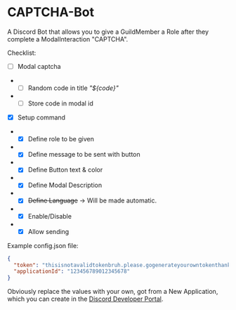 # CAPTCHA-Bot
A Discord Bot that allows you to give a GuildMember a Role after they complete a ModalInteraction "CAPTCHA".

Checklist:
- [ ] Modal captcha
- - [ ] Random code in title *"${code}"*
- - [ ] Store code in modal id
- [x] Setup command
- - [x] Define role to be given
- - [x] Define message to be sent with button
- - [x] Define Button text & color
- - [x] Define Modal Description
- - [x] ~~Define Language~~ -> Will be made automatic.
- - [x] Enable/Disable
- - [x] Allow sending

Example config.json file:
```json
{
  "token": "thisisnotavalidtokenbruh.please.gogenerateyourowntokenthankyouverymuch",
  "applicationId": "123456789012345678"
}
```
Obviously replace the values with your own, got from a New Application, which you can create in the [Discord Developer Portal](https://discord.com/developers/applications).